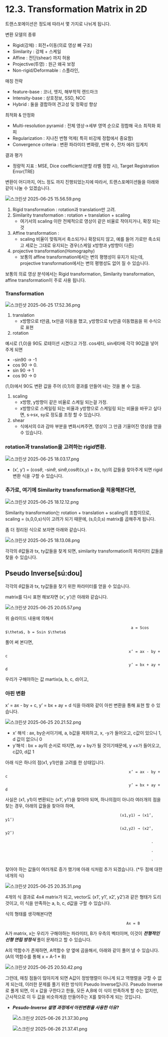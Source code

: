 # 12.3. Transformation Matrix in 2D

트랜스포메이션은 정도에 따라서 몇 가지로 나뉘게 됩니다.

변환 모델의 종류

- Rigid(강체) : 회전+이동(의료 영상 뼈 구조)
- Similarity : 강체 + 스케일
- Affine : 전단(shear)  까지 허용
- Projective(투영) : 원근 왜곡 보정
- Non-rigid/Deformable : 스플라인,

매칭 전략

- feature-base : 코너, 엣지, 해부학적 랜드마크
- Intensity-base : 상호정보, SSD, NCC
- Hybrid : 둘을 결합하여 견고성 및 정확성 향상

최적화 & 안정화

- Multi-resolution pyramid : 전체 영상→세부 영역 순으로 정합해 국소 최적화 회피
- Regularization : 지나친 번형 억제( 특히 비강체 정합에서 중요함)
- Convergence criteria : 변환 파라미터 변화량, 반복 수, 잔차 에러 임계치

결과 평가

- 정량적 지표  : MSE, Dice coefficient(분할 라벨 정합 시), Target Registration Error(TRE)

변환이 어디까지, 어느 정도 까지 진행되었는지에 따라서, 트랜스포메이션들을 아래와 같이 나눌 수 있겠습니다.

![스크린샷 2025-06-25 15.56.59.png](/assets/의료인공지능/12_3_Transformation_Matrix_in_2D/image.png)

1. Rigid transformation : rotation과 translation만 고려.
2. Similarity transformation : rotation + translation + scaling
    - 여기서의 scaling 이란 전체적으로 영상이 같은 비율로 작아지거나, 확장 되는 것
3. Affine transformation :
    - scaling 비율이 맞춰져서 축소되거나 확장되지 않고, 예를 들어 가로만 축소되고 세로는 그대로 유지되는 경우(스케일 x방향과 y방향이 다른)
4. projective transformation(Homography)
    - 보통의 affine transformation에서는 변의 평행성이 유지가 되는데, projective transformation에서는 변의 평행성도 없어 질 수 있습니다.

보통의 의료 영상 분석에서는 Rigid transformation, Similarity transformation, affine transformation이 주로 사용 됩니다.

### Transformation

![스크린샷 2025-06-25 17.52.36.png](/assets/의료인공지능/12_3_Transformation_Matrix_in_2D/image_2.png)

1. translation
    - x방향으로 t만큼, tx만큼 이동을 했고, y방향으로 ty만큼 이동했음을 위 수식으로 표현
2. rotation

예시로 (1,0)을 90도 로테이션 시켰다고 가정. cos세타, sin세타에 각각 90값을 넣어 주게 되면

- -sin90 → -1
- cos 90 → 0.
- sin 90 → 1
- cos 90 → 0

(1,0)에서 90도 변환 값을 주어 (0,1)의 결과를 만들어 내는 것을 볼 수 있음.

1. scaling
    - x방향, y방향이 같은 비율로 스케일 되는걸 가정.
    - x방향으로 스케일링 되는 비율과 y방향으로 스케일링 되는 비율을 바꾸고 싶다면, s→sx, sy로 정도를 조정 할 수 있습니다.
2. shear
    - 식에서의 0과 감마 부분을 변화시켜주면, 영상이 그 만큼 기울어진 영상을 얻을 수 있습니다.

### rotation과 translation을 고려하는 rigid변환.

![스크린샷 2025-06-25 18.03.17.png](/assets/의료인공지능/12_3_Transformation_Matrix_in_2D/image_3.png)

- (x’, y’) = (cos$\theta$, -sin$\theta$, sin$\theta$,cos$\theta$)(x,y) + (tx, ty)의 값들을 찾아주게 되면 rigid 변환 식을 구할 수 있습니다.

### 추가로, 여기에 Similarity transformation을 적용해본다면,

![스크린샷 2025-06-25 18.12.12.png](/assets/의료인공지능/12_3_Transformation_Matrix_in_2D/image_4.png)

Similarity transformation는 rotation + translation + scaling의 조합이므로, scaling = (s,0,0,s)식이 고려가 되기 때문에, (s,0,0,s) matrix를 곱해주게 됩니다. 

좀 더 정리된 식으로 보자면 아래와 같습니다.

![스크린샷 2025-06-25 18.13.08.png](/assets/의료인공지능/12_3_Transformation_Matrix_in_2D/image_5.png)

각각의 $\theta$값들과 tx, ty값들을 찾게 되면, similarity transformation의 파라미터 값들을 찾을 수 있습니다.

## Pseudo Inverse[sú:dou]

각각의 $\theta$값들과 tx, ty값들을 찾기 위한 파라미터를 얻을 수 있습니다.

matrix를 다시 표현 해보자면 (x’, y’)은 아래와 같습니다. 

![스크린샷 2025-06-25 20.05.57.png](/assets/의료인공지능/12_3_Transformation_Matrix_in_2D/image_6.png)

위 슬라이드 내용에 의해서

                                                            a = Scos $\theta$, b = Ssin $\theta$

풀어 써 본다면,

                                                           x’ = ax - by + c 

                                                           y’ = bx + ay + d

우리가 구해야하는 값 martix(a, b, c, d)이고,

### 아핀 변환

x’ = ax - by + c,     y’ = bx + ay + d 식을 아래와 같이 아핀 변환을 통해 표현 할 수 있습니다.

![스크린샷 2025-06-25 20.21.52.png](/assets/의료인공지능/12_3_Transformation_Matrix_in_2D/image_7.png)

- x’ 해석 : ax, by순서이기에, a, b값을 제외하고,  x, -y가 들어오고, c값이 있으니 1, d 값이 없으니 0
- y’해석 : bx + ay의 순서로 따지면, ay + by가 될 것이기때문에, y +x가 들어오고, c값0,  d값 1

아래 식은 하나의 점(x1, y1)만을 고려를 한 상태입니다.  

                                                           x’ = ax - by + c 

                                                           y’ = bx + ay + d

사실은 (x1, y1)이 변환되는 (x1’, y1’)을 찾아야 되며, 하나의점이 아니라 여러개의 점을 찾는 경우, 아래의 값들을 찾아야 하며,

                                                       (x1,y1) → (x1’, y1’)

                                                       (x2,y2) → (x2’, y2’)

                                                                     .

                                                                     .

                                                                     .

찾아야 하는 값들이 여러개로 증가 했기에 아래 식처럼 추가 되겠습니다.  (*두 점에 대한 네개의 식)

![스크린샷 2025-06-25 20.35.31.png](/assets/의료인공지능/12_3_Transformation_Matrix_in_2D/image_8.png)

4개의 식 결과로 4x4 matrix가 되고, vector도 (x1’, y1’, x2’, y2’)과 같은 형태가 도리 것이고, 이 식을 만족하는 a, b, c, d값을 구할 수 있습니다.

식의 형태를 생각해본다면

                                                          Ax = B

A가 matrix, x는 우리가 구해야하는 파라미터, B가 우측의 벡터이며, 이것이 ***전형적인 선형 연립 방정식*** 풀이 문제라고 할 수 있습니다.

A의 역함수가 존재하면, A역함수 양 옆에 곱을해서, 아래와 같이 풀어 낼 수 있습니다. (A의 역함수를 통해 x = A-1 * B)

![스크린샷 2025-06-25 20.50.42.png](/assets/의료인공지능/12_3_Transformation_Matrix_in_2D/image_9.png)

그런데, 매칭 점들이 많아지게 되면 A값이 정방행렬이 아니게 되고 역행렬을 구할 수 없게 되는데, 이러한 문제를 풀기 위한 방식이 Pseudo Inverse입니다. Pseudo Inverse로 풀게 되면, 이 x 값을 구한다고 한들, 모든 A,B에 이 식이 만족하게 할 수는 없지만, 근사적으로 이 두 값을 비슷하게끔 만들어주는 X를 찾아주게 되는 것입니다.

- ***Pesudo-Inverse 설명 과정에서 아핀변환을 사용한 이유?***
    
    ![스크린샷 2025-06-26 21.37.30.png](/assets/의료인공지능/12_3_Transformation_Matrix_in_2D/image_10.png)
    
    ![스크린샷 2025-06-26 21.37.41.png](/assets/의료인공지능/12_3_Transformation_Matrix_in_2D/image_11.png)